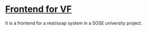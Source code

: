 # [Frontend for VF ](https://startbootstrap.com/template-overviews/sb-admin-2/)
It is a frontend for a rest/soap system in a SOSE university project.
